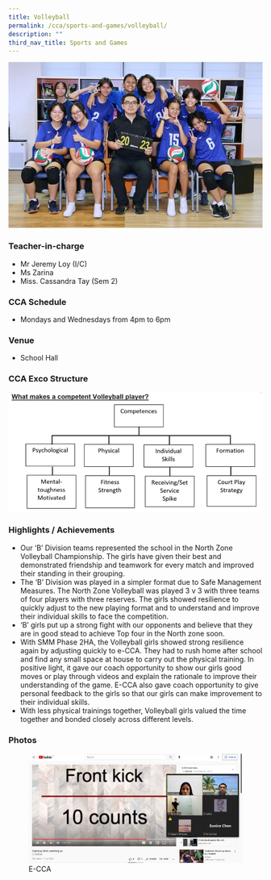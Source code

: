 ```yaml
---
title: Volleyball
permalink: /cca/sports-and-games/volleyball/
description: ""
third_nav_title: Sports and Games
---
```

![](/images/StudDevelopment/CCAs/SportsGames/Volleyball/volleyball_2023.JPG)

### Teacher-in-charge
* Mr Jeremy Loy (I/C)
* Ms Zarina
* Miss. Cassandra Tay (Sem 2)

### CCA Schedule
* Mondays and Wednesdays from 4pm to 6pm

### Venue
* School Hall


### CCA Exco Structure
![](/images/StudDevelopment/CCAs/SportsGames/Volleyball/Volleyball_CCA_Goals.png)

### Highlights / Achievements

* Our ‘B’ Division teams represented the school in the North Zone Volleyball Championship. The girls have given their best and demonstrated friendship and teamwork for every match and improved their standing in their grouping.
* The ‘B’ Division was played in a simpler format due to Safe Management Measures. The North Zone Volleyball was played 3 v 3 with three teams of four players with three reserves. The girls showed resilience to quickly adjust to the new playing format and to understand and improve their individual skills to face the competition.
* ‘B’ girls put up a strong fight with our opponents and believe that they are in good stead to achieve Top four in the North zone soon.
* With SMM Phase 2HA, the Volleyball girls showed strong resilience again by adjusting quickly to e-CCA. They had to rush home after school and find any small space at house to carry out the physical training. In positive light, it gave our coach opportunity to show our girls good moves or play through videos and explain the rationale to improve their understanding of the game. E-CCA also gave coach opportunity to give personal feedback to the girls so that our girls can make improvement to their individual skills.
* With less physical trainings together, Volleyball girls valued the time together and bonded closely across different levels.

### Photos

<figure><img src="/images/StudDevelopment/CCAs/SportsGames/Volleyball/Volleyball-1.jpg"><figcaption>E-CCA</figcaption></figure>
